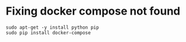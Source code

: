 # Fixing docker compose not found 

```docker
sudo apt-get -y install python pip 
sudo pip install docker-compose
```